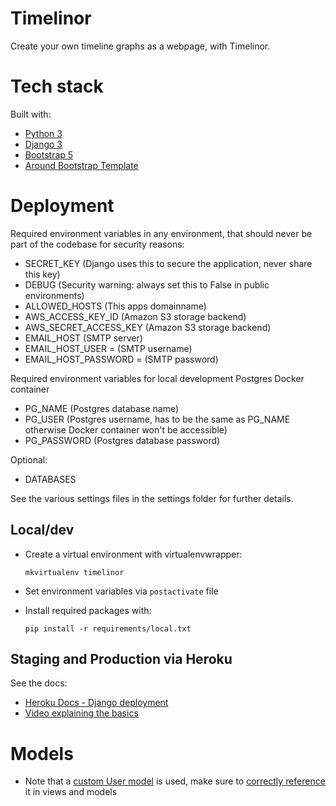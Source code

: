 # Timelinor
Create your own timeline graphs as a webpage, with Timelinor.

# Tech stack

Built with:
* [Python 3](https://www.python.org/)
* [Django 3](https://www.djangoproject.com/)
* [Bootstrap 5](https://getbootstrap.com/)
* [Around Bootstrap Template](https://around.createx.studio/)

# Deployment

Required environment variables in any environment, that should never be part of the codebase for security reasons:
* SECRET_KEY (Django uses this to secure the application, never share this key)
* DEBUG (Security warning: always set this to False in public environments)
* ALLOWED_HOSTS (This apps domainname)
* AWS_ACCESS_KEY_ID (Amazon S3 storage backend)
* AWS_SECRET_ACCESS_KEY (Amazon S3 storage backend)
* EMAIL_HOST (SMTP server)
* EMAIL_HOST_USER = (SMTP username)
* EMAIL_HOST_PASSWORD = (SMTP password)

Required environment variables for local development Postgres Docker container
* PG_NAME (Postgres database name)
* PG_USER (Postgres username, has to be the same as PG_NAME otherwise Docker container won't be accessible)
* PG_PASSWORD (Postgres database password)

Optional:
* DATABASES

See the various settings files in the settings folder for further details.
## Local/dev

* Create a virtual environment with virtualenvwrapper:

    `mkvirtualenv timelinor` 

* Set environment variables via `postactivate` file
* Install required packages with:

    `pip install -r requirements/local.txt`

## Staging and Production via Heroku

See the docs:
* [Heroku Docs - Django deployment](https://devcenter.heroku.com/articles/django-app-configuration)
* [Video explaining the basics](https://www.youtube.com/watch?v=1923eduj0Gg)


# Models

* Note that a [custom User model](https://docs.djangoproject.com/en/3.2/topics/auth/customizing/#using-a-custom-user-model-when-starting-a-project) is used, make sure to [correctly reference](https://docs.djangoproject.com/en/3.2/topics/auth/customizing/#referencing-the-user-model) it in views and models
